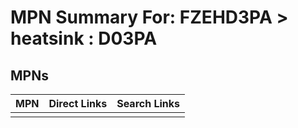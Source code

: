 



# MPN Summary For: FZEHD3PA > heatsink : D03PA

## MPNs
  

|MPN|Direct Links|Search Links|
| :--- | :--- | :--- |
||||
